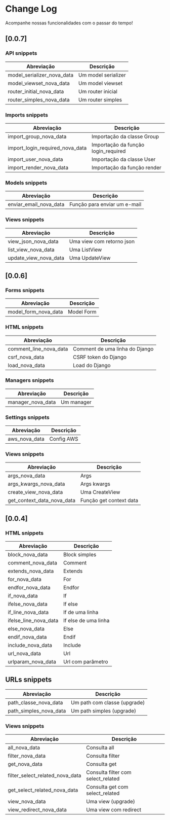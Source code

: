 # Change Log

Acompanhe nossas funcionalidades com o passar do tempo!

## [0.0.7]

### API snippets

| Abreviação                 | Descrição           |
| -------------------------- | ------------------- |
| model_serializer_nova_data | Um model serializer |
| model_viewset_nova_data    | Um model viewset    |
| router_initial_nova_data   | Um router inicial   |
| router_simples_nova_data   | Um router simples   |

### Imports snippets

| Abreviação                      | Descrição                           |
| ------------------------------- | ----------------------------------- |
| import_group_nova_data          | Importação da classe Group          |
| import_login_required_nova_data | Importação da função login_required |
| import_user_nova_data           | Importação da classe User           |
| import_render_nova_data         | Importação da função render         |

### Models snippets

| Abreviação             | Descrição                    |
| ---------------------- | ---------------------------- |
| enviar_email_nova_data | Função para enviar um e-mail |

### Views snippets

| Abreviação            | Descrição                 |
| --------------------- | ------------------------- |
| view_json_nova_data   | Uma view com retorno json |
| list_view_nova_data   | Uma ListView              |
| update_view_nova_data | Uma UpdateView            |

## [0.0.6]

### Forms snippets

| Abreviação           | Descrição  |
| -------------------- | ---------- |
| model_form_nova_data | Model Form |

### HTML snippets

| Abreviação             | Descrição                      |
| ---------------------- | ------------------------------ |
| comment_line_nova_data | Comment de uma linha do Django |
| csrf_nova_data         | CSRF token do Django           |
| load_nova_data         | Load do Django                 |

### Managers snippets

| Abreviação        | Descrição  |
| ----------------- | ---------- |
| manager_nova_data | Um manager |

### Settings snippets

| Abreviação    | Descrição  |
| ------------- | ---------- |
| aws_nova_data | Config AWS |

### Views snippets

| Abreviação                 | Descrição               |
| -------------------------- | ----------------------- |
| args_nova_data             | Args                    |
| args_kwargs_nova_data      | Args kwargs             |
| create_view_nova_data      | Uma CreateView          |
| get_context_data_nova_data | Função get context data |

## [0.0.4]

### HTML snippets

| Abreviação            | Descrição            |
| --------------------- | -------------------- |
| block_nova_data       | Block simples        |
| comment_nova_data     | Comment              |
| extends_nova_data     | Extends              |
| for_nova_data         | For                  |
| endfor_nova_data      | Endfor               |
| if_nova_data          | If                   |
| ifelse_nova_data      | If else              |
| if_line_nova_data     | If de uma linha      |
| ifelse_line_nova_data | If else de uma linha |
| else_nova_data        | Else                 |
| endif_nova_data       | Endif                |
| include_nova_data     | Include              |
| url_nova_data         | Url                  |
| urlparam_nova_data    | Url com parâmetro    |

## URLs snippets

| Abreviação             | Descrição                    |
| ---------------------- | ---------------------------- |
| path_classe_nova_data  | Um path com classe (upgrade) |
| path_simples_nova_data | Um path simples (upgrade)    |

### Views snippets

| Abreviação                      | Descrição                          |
| ------------------------------- | ---------------------------------- |
| all_nova_data                   | Consulta all                       |
| filter_nova_data                | Consulta filter                    |
| get_nova_data                   | Consulta get                       |
| filter_select_related_nova_data | Consulta filter com select_related |
| get_select_related_nova_data    | Consulta get com select_related    |
| view_nova_data                  | Uma view (upgrade)                 |
| view_redirect_nova_data         | Uma view com redirect              |
